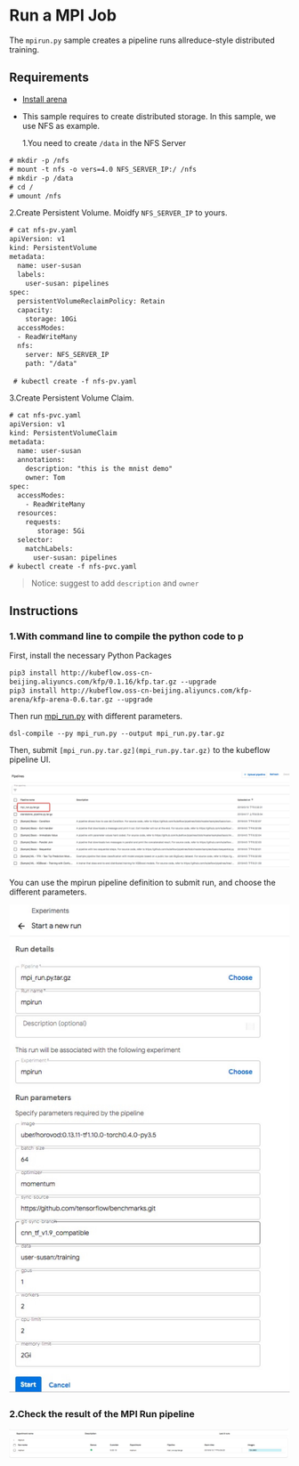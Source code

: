 # Run a MPI Job

The `mpirun.py` sample creates a pipeline runs allreduce-style distributed training.

## Requirements

- [Install arena](https://github.com/kubeflow/arena/blob/master/docs/installation/README.md)

- This sample requires to create distributed storage. In this sample, we use NFS as example.

  1.You need to create `/data` in the NFS Server

```
# mkdir -p /nfs
# mount -t nfs -o vers=4.0 NFS_SERVER_IP:/ /nfs
# mkdir -p /data
# cd /
# umount /nfs
```

2\.Create Persistent Volume. Moidfy `NFS_SERVER_IP` to yours.

```
# cat nfs-pv.yaml
apiVersion: v1
kind: PersistentVolume
metadata:
  name: user-susan
  labels:
    user-susan: pipelines
spec:
  persistentVolumeReclaimPolicy: Retain
  capacity:
    storage: 10Gi
  accessModes:
  - ReadWriteMany
  nfs:
    server: NFS_SERVER_IP
    path: "/data"

 # kubectl create -f nfs-pv.yaml
```

3\.Create Persistent Volume Claim.

```
# cat nfs-pvc.yaml
apiVersion: v1
kind: PersistentVolumeClaim
metadata:
  name: user-susan
  annotations:
    description: "this is the mnist demo"
    owner: Tom
spec:
  accessModes:
    - ReadWriteMany
  resources:
    requests:
       storage: 5Gi
  selector:
    matchLabels:
      user-susan: pipelines
# kubectl create -f nfs-pvc.yaml
```

> Notice: suggest to add `description` and `owner`

## Instructions

### 1.With command line to compile the python code to p

First, install the necessary Python Packages

```shell
pip3 install http://kubeflow.oss-cn-beijing.aliyuncs.com/kfp/0.1.16/kfp.tar.gz --upgrade
pip3 install http://kubeflow.oss-cn-beijing.aliyuncs.com/kfp-arena/kfp-arena-0.6.tar.gz --upgrade
```

Then run [mpi_run.py](mpi_run.py) with different parameters.

```
dsl-compile --py mpi_run.py --output mpi_run.py.tar.gz
```

Then, submit `[mpi_run.py.tar.gz](mpi_run.py.tar.gz)` to the kubeflow pipeline UI.

![](choose_pipelines.jpg)

You can use the mpirun pipeline definition to submit run, and choose the different parameters.

![](submit_run.jpg)

### 2.Check the result of the MPI Run pipeline

![](demo.jpg)
